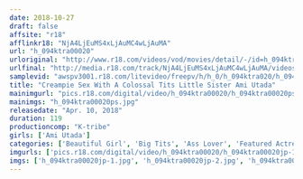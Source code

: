 ```yaml
---
date: 2018-10-27
draft: false
affsite: "r18"
afflinkr18: "NjA4LjEuMS4xLjAuMC4wLjAuMA"
url: "h_094ktra00020"
urloriginal: "http://www.r18.com/videos/vod/movies/detail/-/id=h_094ktra00020"
urlfinal: "http://media.r18.com/track/NjA4LjEuMS4xLjAuMC4wLjAuMA/videos/vod/movies/detail/-/id=h_094ktra00020"
samplevid: "awspv3001.r18.com/litevideo/freepv/h/h_0/h_094ktra020/h_094ktra020_dmb_w.mp4"
title: "Creampie Sex With A Colossal Tits Little Sister Ami Utada"
mainimgurl: "pics.r18.com/digital/video/h_094ktra00020/h_094ktra00020ps.jpg"
mainimgs: "h_094ktra00020ps.jpg"
releasedate: "Apr. 10, 2018"
duration: 119
productioncomp: "K-tribe"
girls: ['Ami Utada']
categories: ['Beautiful Girl', 'Big Tits', 'Ass Lover', 'Featured Actress', 'Sister', 'Hi-Def']
imgurls: ['pics.r18.com/digital/video/h_094ktra00020/h_094ktra00020jp-1.jpg', 'pics.r18.com/digital/video/h_094ktra00020/h_094ktra00020jp-2.jpg', 'pics.r18.com/digital/video/h_094ktra00020/h_094ktra00020jp-3.jpg', 'pics.r18.com/digital/video/h_094ktra00020/h_094ktra00020jp-4.jpg', 'pics.r18.com/digital/video/h_094ktra00020/h_094ktra00020jp-5.jpg', 'pics.r18.com/digital/video/h_094ktra00020/h_094ktra00020jp-6.jpg', 'pics.r18.com/digital/video/h_094ktra00020/h_094ktra00020jp-7.jpg', 'pics.r18.com/digital/video/h_094ktra00020/h_094ktra00020jp-8.jpg', 'pics.r18.com/digital/video/h_094ktra00020/h_094ktra00020jp-9.jpg', 'pics.r18.com/digital/video/h_094ktra00020/h_094ktra00020jp-10.jpg', 'pics.r18.com/digital/video/h_094ktra00020/h_094ktra00020jp-11.jpg', 'pics.r18.com/digital/video/h_094ktra00020/h_094ktra00020jp-12.jpg', 'pics.r18.com/digital/video/h_094ktra00020/h_094ktra00020jp-13.jpg', 'pics.r18.com/digital/video/h_094ktra00020/h_094ktra00020jp-14.jpg', 'pics.r18.com/digital/video/h_094ktra00020/h_094ktra00020jp-15.jpg', 'pics.r18.com/digital/video/h_094ktra00020/h_094ktra00020jp-16.jpg', 'pics.r18.com/digital/video/h_094ktra00020/h_094ktra00020jp-17.jpg', 'pics.r18.com/digital/video/h_094ktra00020/h_094ktra00020jp-18.jpg', 'pics.r18.com/digital/video/h_094ktra00020/h_094ktra00020jp-19.jpg', 'pics.r18.com/digital/video/h_094ktra00020/h_094ktra00020jp-20.jpg']
imgs: ['h_094ktra00020jp-1.jpg', 'h_094ktra00020jp-2.jpg', 'h_094ktra00020jp-3.jpg', 'h_094ktra00020jp-4.jpg', 'h_094ktra00020jp-5.jpg', 'h_094ktra00020jp-6.jpg', 'h_094ktra00020jp-7.jpg', 'h_094ktra00020jp-8.jpg', 'h_094ktra00020jp-9.jpg', 'h_094ktra00020jp-10.jpg', 'h_094ktra00020jp-11.jpg', 'h_094ktra00020jp-12.jpg', 'h_094ktra00020jp-13.jpg', 'h_094ktra00020jp-14.jpg', 'h_094ktra00020jp-15.jpg', 'h_094ktra00020jp-16.jpg', 'h_094ktra00020jp-17.jpg', 'h_094ktra00020jp-18.jpg', 'h_094ktra00020jp-19.jpg', 'h_094ktra00020jp-20.jpg']
---
```

